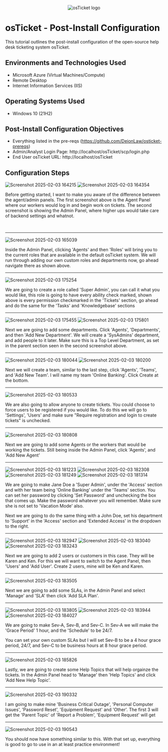 <p align="center">
<img src="https://i.imgur.com/Clzj7Xs.png" alt="osTicket logo"/>
</p>

<h1>osTicket - Post-Install Configuration</h1>
This tutorial outlines the post-install configuration of the open-source help desk ticketing system osTicket.<br />

<h2>Environments and Technologies Used</h2>

- Microsoft Azure (Virtual Machines/Compute)
- Remote Desktop
- Internet Information Services (IIS)

<h2>Operating Systems Used </h2>

- Windows 10</b> (21H2)

<h2>Post-Install Configuration Objectives</h2>

- Everything listed in the pre-reqs (https://github.com/DeionLaw/osticket-prereqs)
- Admin/Analyst Login Page: http://localhost/osTicket/scp/login.php
- End User osTicket URL: http://localhost/osTicket

<h2>Configuration Steps</h2>

![Screenshot 2025-02-03 164215](https://github.com/user-attachments/assets/46a562bc-22fa-4757-9cb5-64fbdcf7465a)
![Screenshot 2025-02-03 164354](https://github.com/user-attachments/assets/b66df54b-b02a-48cb-85ac-fffbffce048c)

<p>
Before getting started, I want to make you aware of the difference between the agent/admin panels. The first screenshot above is the Agent Panel where our workers would log in and begin work on tickets. The second screenshot is showing the Admin Panel, where higher ups would take care of backend settings and whatnot.
</p>
<br />

---

![Screenshot 2025-02-03 165039](https://github.com/user-attachments/assets/51bf7b90-029b-4198-a5bc-1ab747441336)
<p>
  Inside the Admin Panel, clicking 'Agents' and then 'Roles' will bring you to the current roles that are available in the default osTicket system. We will run through adding our own custom roles and departments now, go ahead navigate there as shown above.
</p>

---

![Screenshot 2025-02-03 175254](https://github.com/user-attachments/assets/2293fda1-a179-462b-b9ce-bc6be49b9cce)
<p>
  We are going to create a role called 'Super Admin', you can call it what you would like, this role is going to have every ability check marked, shown above is every permission checkmarked in the 'Tickets' section, go ahead and do the same for the 'Tasks' and 'Knowledgebase' sections
</p>

---

![Screenshot 2025-02-03 175455](https://github.com/user-attachments/assets/9f4b672d-ce2b-4c00-9cb5-32e059a3ee17)
![Screenshot 2025-02-03 175801](https://github.com/user-attachments/assets/7d3da04f-d547-4b19-9b30-8751341094be)

<p>
  Next we are going to add some departments. Click 'Agents', 'Departments', and then 'Add New Department'. We will create a 'SysAdmins' department, and add people to it later. Make sure this is a Top Level Department, as set in the parent section seen in the second screenshot above.
</p>

---

![Screenshot 2025-02-03 180044](https://github.com/user-attachments/assets/100f0351-4fec-41df-86f0-80d4cd47fd57)
![Screenshot 2025-02-03 180200](https://github.com/user-attachments/assets/a54b9fcf-dbad-46c4-ae24-383e290392d2)

<p>
  Next we will create a team, similar to the last step, click 'Agents', 'Teams', and 'Add New Team'. I will name my team 'Online Banking'. Click Create at the bottom.
</p>

---

![Screenshot 2025-02-03 180533](https://github.com/user-attachments/assets/8e713673-109d-477c-934d-c2fd560b66ed)
<p>
  We are also going to allow anyone to create tickets. You could choose to force users to be registered if you would like. To do this we will go to 'Settings', 'Users' and make sure "Require registration and login to create tickets" is unchecked.
</p>

---

![Screenshot 2025-02-03 180808](https://github.com/user-attachments/assets/d24a143b-d35c-4e59-95bc-98e86b2ec67a)
<p>
  Next we are going to add some Agents or the workers that would be working the tickets. Still being inside the Admin Panel, click 'Agents', and 'Add New Agent'
</p>

---

![Screenshot 2025-02-03 181223](https://github.com/user-attachments/assets/f7c5835f-e409-46cb-88cf-3f895d280f3a)
![Screenshot 2025-02-03 182308](https://github.com/user-attachments/assets/4c2e7661-ac22-47d4-a31a-744aba1113fe)
![Screenshot 2025-02-03 181249](https://github.com/user-attachments/assets/0eda4922-7905-43d7-a265-8097daf5aec4)
![Screenshot 2025-02-03 181314](https://github.com/user-attachments/assets/e13189f7-80b6-43f5-9919-c05677c2976e)

<p>
  We are going to make Jane Doe a 'Super Admin', under the 'Access' section and with her team being 'Online Banking' under the 'Teams' section. You can set her password by clicking 'Set Password' and unchecking the box that comes up. Make the password whatever you will remember. Make sure she is not set to 'Vacation Mode' also.
</p>

<p>Next we are going to do the same thing with a John Doe, set his department to 'Support' in the 'Access' section and 'Extended Access' in the dropdown to the right. </p>

---

![Screenshot 2025-02-03 182947](https://github.com/user-attachments/assets/29c9fde4-6eb0-4e99-a634-93c8df75aa63)
![Screenshot 2025-02-03 183040](https://github.com/user-attachments/assets/88c61785-0fb2-4c6a-ba0d-cbec9204658b)
![Screenshot 2025-02-03 183243](https://github.com/user-attachments/assets/009fa12a-1e93-4682-9ab2-cfb00469d2ea)


<p>Next we are going to add 2 users or customers in this case. They will be Karen and Ken. For this we will want to switch to the Agent Panel, then 'Users' and 'Add User'. Create 2 users, mine will be Ken and Karen. </p>

---

![Screenshot 2025-02-03 183505](https://github.com/user-attachments/assets/bda45790-f97b-41ef-8133-f8f66b0f98dd)

<p>
  Next we are going to add some SLAs, in the Admin Panel and select 'Manage' and 'SLA' then click 'Add SLA Plan'.
</p>

---

![Screenshot 2025-02-03 183805](https://github.com/user-attachments/assets/9d648b6b-20ca-4301-899a-e68590db88ca)
![Screenshot 2025-02-03 183944](https://github.com/user-attachments/assets/57555e1e-301c-4217-8abb-b7212d38ae9b)
![Screenshot 2025-02-03 184027](https://github.com/user-attachments/assets/bce0e0c2-86ab-438f-a95d-a16b8757c757)



<p>
  We are going to make Sev-A, Sev-B, and Sev-C. In Sev-A we will make the 'Grace Period' 1 hour, and the 'Schedule' to be 24/7.
</p>

<p>
  You can set your own custom SLAs but I will set Sev-B to be a 4 hour grace period, 24/7, and Sev-C to be business hours at 8 hour grace period.
</p>

---

![Screenshot 2025-02-03 185826](https://github.com/user-attachments/assets/73ee377f-6f09-4e7a-b79e-2be669e3cbdd)

<p>
  Lastly, we are going to create some Help Topics that will help orgainze the tickets. In the Admin Panel head to 'Manage' then 'Help Topics' and click 'Add New Help Topic'.
</p>

---

![Screenshot 2025-02-03 190332](https://github.com/user-attachments/assets/dfad1f6c-b2bb-4e81-88aa-74600886ff33)

<p>
  I am going to make mine 'Business Critical Outage', 'Personal Computer Issues', 'Password Reset', 'Equipment Request' and 'Other'. The first 3 will get the 'Parent Topic' of 'Report a Problem', 'Equipment Request' will get 
</p>

---

![Screenshot 2025-02-03 190543](https://github.com/user-attachments/assets/2f8a3348-5fa1-4039-be91-e9897304b27a)

<p>
  You should now have something similar to this. With that set up, everything is good to go to use in an at least practice environment!
</p>

